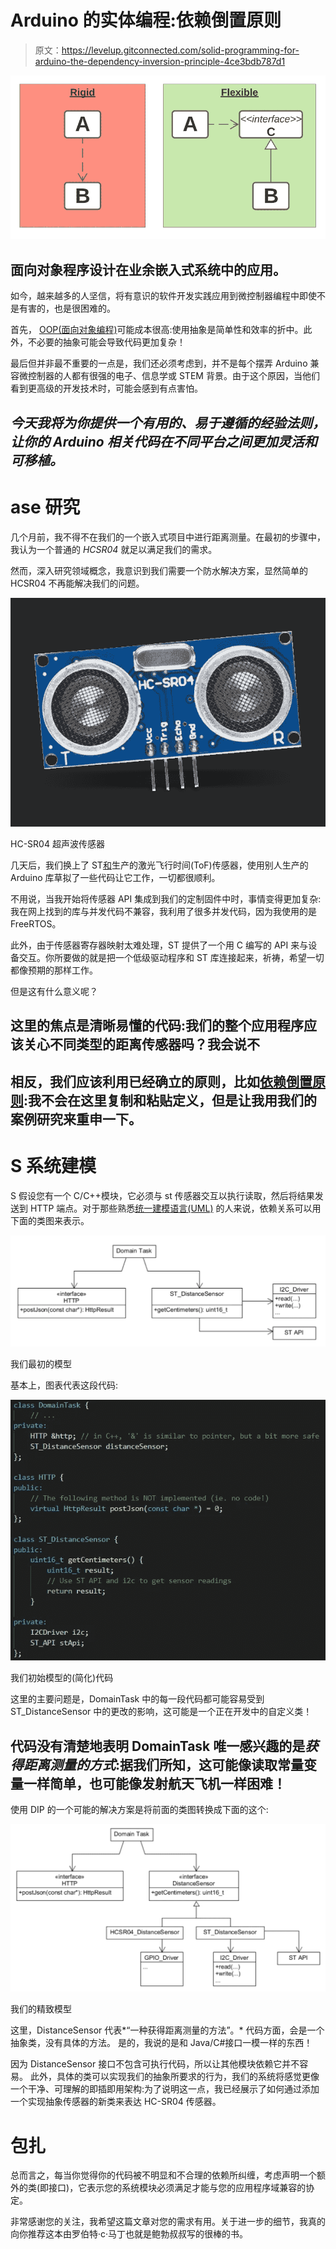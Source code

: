 # Arduino 的实体编程:依赖倒置原则

> 原文：<https://levelup.gitconnected.com/solid-programming-for-arduino-the-dependency-inversion-principle-4ce3bdb787d1>

![](img/f0e435aa19596e9f0aa34582a30b90d9.png)

## 面向对象程序设计在业余嵌入式系统中的应用。

如今，越来越多的人坚信，将有意识的软件开发实践应用到微控制器编程中即使不是有害的，也是很困难的。

首先， [OOP(面向对象编程)](https://en.wikipedia.org/wiki/Object-oriented_programming#:~:text=Object%2Doriented%20programming%20(OOP),(often%20known%20as%20methods).)可能成本很高:使用抽象是简单性和效率的折中。此外，不必要的抽象可能会导致代码更加复杂！

最后但并非最不重要的一点是，我们还必须考虑到，并不是每个摆弄 Arduino 兼容微控制器的人都有很强的电子、信息学或 STEM 背景。由于这个原因，当他们看到更高级的开发技术时，可能会感到有点害怕。

## *今天我将为你提供一个有用的、易于遵循的经验法则，让你的 Arduino 相关代码在不同平台之间更加灵活和可移植。*

# ase 研究

几个月前，我不得不在我们的一个嵌入式项目中进行距离测量。在最初的步骤中，我认为一个普通的 *HCSR04* 就足以满足我们的需求。

然而，深入研究领域概念，我意识到我们需要一个防水解决方案，显然简单的 HCSR04 不再能解决我们的问题。

![](img/fcabbee3396c0ef45cd7b280eb4e8987.png)

HC-SR04 超声波传感器

几天后，我们换上了 ST[和](https://www.st.com/content/st_com/en.html)生产的激光飞行时间(ToF)传感器，使用别人生产的 Arduino 库草拟了一些代码让它工作，一切都很顺利。

不用说，当我开始将传感器 API 集成到我们的定制固件中时，事情变得更加复杂:我在网上找到的库与并发代码不兼容，我利用了很多并发代码，因为我使用的是 FreeRTOS。

此外，由于传感器寄存器映射太难处理，ST 提供了一个用 C 编写的 API 来与设备交互。你所要做的就是把一个低级驱动程序和 ST 库连接起来，祈祷，希望一切都像预期的那样工作。

但是这有什么意义呢？

## 这里的焦点是清晰易懂的代码:我们的整个应用程序应该关心不同类型的距离传感器吗？我会说不

## 相反，我们应该利用已经确立的原则，比如[依赖倒置原则](https://deviq.com/principles/dependency-inversion-principle):我不会在这里复制和粘贴定义，但是让我用我们的案例研究来重申一下。

# S 系统建模

S 假设您有一个 C/C++模块，它必须与 st 传感器交互以执行读取，然后将结果发送到 HTTP 端点。对于那些熟悉[统一建模语言(UML)](https://en.wikipedia.org/wiki/Unified_Modeling_Language) 的人来说，依赖关系可以用下面的类图来表示。

![](img/af1c91187474f90fd97d0124b37b8463.png)

我们最初的模型

基本上，图表代表这段代码:

![](img/2b882bfd5b24c17a2d7ed76cd00d9293.png)

我们初始模型的(简化)代码

这里的主要问题是，DomainTask 中的每一段代码都可能容易受到 ST_DistanceSensor 中的更改的影响，这可能是一个正在开发中的自定义类！

## 代码没有清楚地表明 DomainTask 唯一感兴趣的是*获得距离测量的方式*:据我们所知，这可能像读取常量变量一样简单，也可能像发射航天飞机一样困难！

使用 DIP 的一个可能的解决方案是将前面的类图转换成下面的这个:

![](img/52b6cff944d60b612e072917cd39fc8a.png)

我们的精致模型

这里，DistanceSensor 代表*“一种获得距离测量的方法”。* 代码方面，会是一个抽象类，没有具体的方法。
是的，我说的是和 Java/C#接口一模一样的东西！

因为 DistanceSensor 接口不包含可执行代码，所以让其他模块依赖它并不容易。
此外，具体的类可以实现我们的抽象所要求的行为，我们的系统将感觉更像一个干净、可理解的即插即用架构:为了说明这一点，我已经展示了如何通过添加一个实现抽象传感器的新类来表达 HC-SR04 传感器。

# 包扎

总而言之，每当你觉得你的代码被不明显和不合理的依赖所纠缠，考虑声明一个额外的类(即接口)，它表示您的系统模块必须满足才能与您的应用程序域兼容的协定。

非常感谢您的关注，我希望这篇文章对您的需求有用。关于进一步的细节，我真的向你推荐这本由罗伯特·c·马丁也就是鲍勃叔叔写的很棒的书。